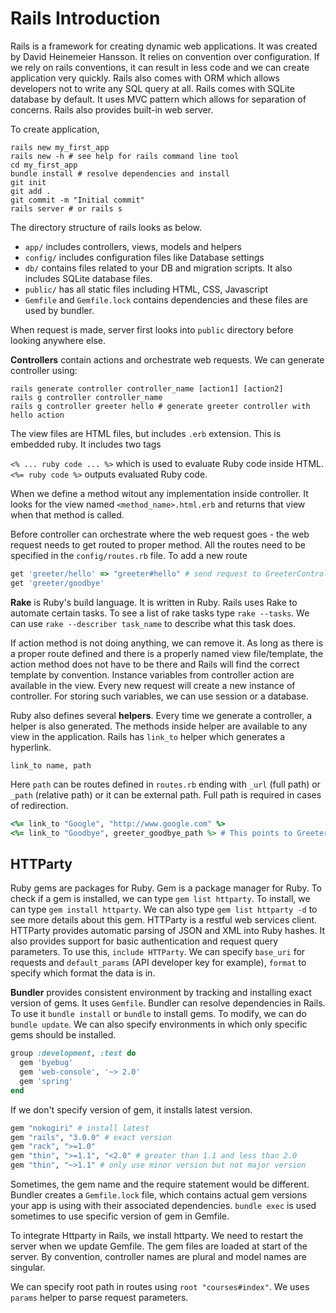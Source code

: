 # Rails Introduction

Rails is a framework for creating dynamic web applications. It was created by David Heinemeier Hansson. It relies on convention over configuration. If we rely on rails conventions, it can result in less code and we can create application very quickly. Rails also comes with ORM which allows developers not to write any SQL query at all. 
Rails comes with SQLite database by default. It uses MVC pattern which allows for separation of concerns.
Rails also provides built-in web server.

To create application,

```shell
rails new my_first_app
rails new -h # see help for rails command line tool
cd my_first_app
bundle install # resolve dependencies and install
git init
git add .
git commit -m "Initial commit"
rails server # or rails s
```

The directory structure of rails looks as below.

- `app/` includes controllers, views, models and helpers
- `config/` includes configuration files like Database settings
- `db/` contains files related to your DB and migration scripts. It also includes SQLite database files.
- `public/` has all static files including HTML, CSS, Javascript
- `Gemfile` and `Gemfile.lock` contains dependencies and these files are used by bundler.


When request is made, server first looks into `public` directory before looking anywhere else. 

**Controllers** contain actions and orchestrate web requests. We can generate controller using:

```shell
rails generate controller controller_name [action1] [action2]
rails g controller controller_name
rails g controller greeter hello # generate greeter controller with hello action
```

The view files are HTML files, but includes `.erb` extension. This is embedded ruby. It includes two tags

`<% ... ruby code ... %>` which is used to evaluate Ruby code inside HTML.
`<%= ruby code %>` outputs evaluated Ruby code.

When we define a method witout any implementation inside controller. It looks for the view named `<method_name>.html.erb` and returns that view when that method is called.

Before controller can orchestrate where the web request goes - the web request needs to get routed to proper method. All the routes need to be specified in the `config/routes.rb` file. To add a new route

```ruby
get 'greeter/hello' => "greeter#hello" # send request to GreeterController#hello method.
get 'greeter/goodbye'
```

**Rake** is Ruby's build language. It is written in Ruby. Rails uses Rake to automate certain tasks. To see a list of rake tasks type `rake --tasks`. We can use `rake --describer task_name` to describe what this task does.

If action method is not doing anything, we can remove it. As long as there is a proper route defined and there is a properly named view file/template, the action method does not have to be there and Rails will find the correct template by convention. Instance variables from controller action are available in the view. Every new request will create a new instance of controller. For storing such variables, we can use session or a database.

Ruby also defines several **helpers**. Every time we generate a controller, a helper is also generated. The methods inside helper are available to any view in the application. Rails has `link_to` helper which generates a hyperlink.

`link_to name, path`

Here `path` can be routes defined in `routes.rb` ending with `_url` (full path) or `_path` (relative path) or it can be external path. Full path is required in cases of redirection.

```ruby
<%= link_to "Google", "http://www.google.com" %>
<%= link_to "Goodbye", greeter_goodbye_path %> # This points to GreeterController#goodbye action
```

## HTTParty

Ruby gems are packages for Ruby. Gem is a package manager for Ruby. To check if a gem is installed, we can type `gem list httparty`. To install, we can type `gem install httparty`.
We can also type `gem list httparty -d` to see more details about this gem. HTTParty is a restful web services client. HTTParty provides automatic parsing of JSON and XML into Ruby hashes. It also provides support for basic authentication and request query parameters. To use this, `include HTTParty`. We can specify `base_uri` for requests and `default_params` (API developer key for example), `format` to specify which format the data is in. 

**Bundler** provides consistent environment by tracking and installing exact version of gems. It uses `Gemfile`. Bundler can resolve dependencies in Rails. To use it `bundle install` or `bundle` to install gems. To modify, we can do `bundle update`. We can also specify environments in which only specific gems should be installed.

```ruby
group :development, :test do
  gem 'byebug'
  gem 'web-console', '~> 2.0'
  gem 'spring'
end
```

If we don't specify version of gem, it installs latest version.

```ruby
gem "nokogiri" # install latest
gem "rails", "3.0.0" # exact version
gem "rack", ">=1.0"
gem "thin", ">=1.1", "<2.0" # greater than 1.1 and less than 2.0
gem "thin", "~>1.1" # only use minor version but not major version
```

Sometimes, the gem name and the require statement would be different.
Bundler creates a `Gemfile.lock` file, which contains actual gem versions your app is using with their associated dependencies. `bundle exec` is used sometimes to use specific version of gem in Gemfile.

To integrate Httparty in Rails, we install httparty. We need to restart the server when we update Gemfile. The gem files are loaded at start of the server. By convention, controller names are plural and model names are singular.

We can specify root path in routes using `root "courses#index"`. We uses `params` helper to parse request parameters.

